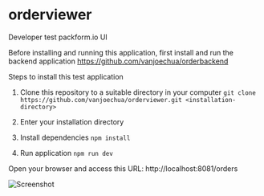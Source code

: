 # orderviewer
Developer test packform.io UI

Before installing and running this application, first install and run the backend application
https://github.com/vanjoechua/orderbackend

Steps to install this test application
1. Clone this repository to a suitable directory in your computer
`git clone https://github.com/vanjoechua/orderviewer.git <installation-directory>`

2. Enter your installation directory

3. Install dependencies
`npm install `

4. Run application
`npm run dev`

Open your browser and access this URL:
http://localhost:8081/orders

![Screenshot](https://www.dropbox.com/s/9oeg2sefzh8hqhu/Capture%202020-07-04_1.PNG?dl=0)

